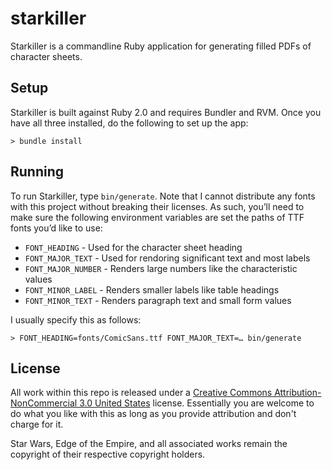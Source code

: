 # starkiller

Starkiller is a commandline Ruby application for generating filled PDFs of character sheets.

## Setup

Starkiller is built against Ruby 2.0 and requires Bundler and RVM. Once you have all three installed, do the following to set up the app:

```
> bundle install
```

## Running

To run Starkiller, type `bin/generate`. Note that I cannot distribute any fonts with this project without breaking their licenses. As such, you’ll need to make sure the following environment variables are set the paths of TTF fonts you’d like to use:

* `FONT_HEADING` - Used for the character sheet heading
* `FONT_MAJOR_TEXT` - Used for rendoring significant text and most labels
* `FONT_MAJOR_NUMBER` - Renders large numbers like the characteristic values
* `FONT_MINOR_LABEL` - Renders smaller labels like table headings
* `FONT_MINOR_TEXT` - Renders paragraph text and small form values

I usually specify this as follows:

```
> FONT_HEADING=fonts/ComicSans.ttf FONT_MAJOR_TEXT=… bin/generate
```

## License

All work within this repo is released under a [Creative Commons Attribution-NonCommercial 3.0 United States](https://creativecommons.org/licenses/by-nc/3.0/us/) license. Essentially you are welcome to do what you like with this as long as you provide attribution and don't charge for it.

Star Wars, Edge of the Empire, and all associated works remain the copyright of their respective copyright holders.
